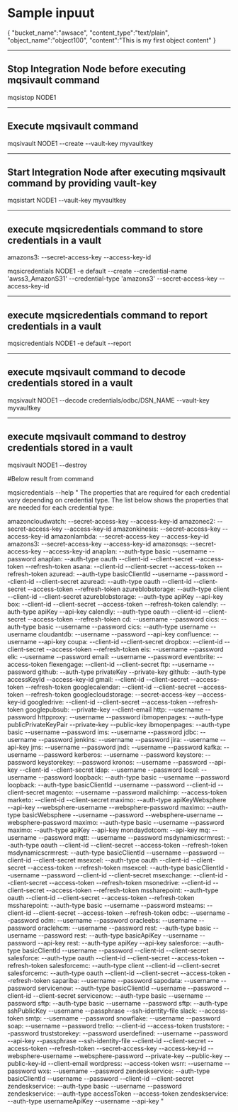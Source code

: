 # Sample inpuut

{
    "bucket_name":"awsace",
    "content_type":"text/plain",
	"object_name":"object100",
	"content":"This is my first object content"
}



---------------------------------------------------------------------
Stop Integration Node before executing mqsivault command
---------------------------------------------------------------------
mqsistop NODE1

---------------------------------------------------------------------
Execute mqsivault command
---------------------------------------------------------------------
mqsivault NODE1 --create --vault-key myvaultkey

---------------------------------------------------------------------
Start Integration Node after executing mqsivault command by providing vault-key
---------------------------------------------------------------------
mqsistart NODE1 --vault-key myvaultkey

---------------------------------------------------------------------
execute mqsicredentials command to store credentials in a vault
---------------------------------------------------------------------

amazons3: --secret-access-key <arg> --access-key-id <arg>


mqsicredentials NODE1 -e default --create --credential-name 'awss3_AmazonS31'  --credential-type 'amazons3'  --secret-access-key <arg> --access-key-id <arg>

---------------------------------------------------------------------
execute mqsicredentials command to report credentials in a vault
---------------------------------------------------------------------
mqsicredentials NODE1 -e default --report

---------------------------------------------------------------------
execute mqsivault command to decode credentials stored in a vault
---------------------------------------------------------------------
mqsivault NODE1 --decode credentials/odbc/DSN_NAME --vault-key myvaultkey

---------------------------------------------------------------------
execute mqsivault command to destroy credentials stored in a vault
---------------------------------------------------------------------
mqsivault NODE1 --destroy


#Below result from command

mqsicredentials --help
"
 The properties that are required for each credential vary depending on credential type. The list below shows the properties that are needed for each credential type:

amazoncloudwatch: --secret-access-key <arg> --access-key-id <arg>
amazonec2: --secret-access-key <arg> --access-key-id <arg>
amazonkinesis: --secret-access-key <arg> --access-key-id <arg>
amazonlambda: --secret-access-key <arg> --access-key-id <arg>
amazons3: --secret-access-key <arg> --access-key-id <arg>
amazonsqs: --secret-access-key <arg> --access-key-id <arg>
anaplan: --auth-type basic --username <arg> --password <arg>
anaplan: --auth-type oauth --client-id <arg> --client-secret <arg> --access-token <arg> --refresh-token <arg>
asana: --client-id <arg> --client-secret <arg> --access-token <arg> --refresh-token <arg>
azuread: --auth-type basicClientId --username <arg> --password <arg> --client-id <arg> --client-secret <arg>
azuread: --auth-type oauth --client-id <arg> --client-secret <arg> --access-token <arg> --refresh-token <arg>
azureblobstorage: --auth-type client --client-id <arg> --client-secret <arg>
azureblobstorage: --auth-type apiKey --api-key <arg>
box: --client-id <arg> --client-secret <arg> --access-token <arg> --refresh-token <arg>
calendly: --auth-type apiKey --api-key <arg>
calendly: --auth-type oauth --client-id <arg> --client-secret <arg> --access-token <arg> --refresh-token <arg>
cd: --username <arg> --password <arg>
cics: --auth-type basic --username <arg> --password <arg>
cics: --auth-type username --username <arg>
cloudantdb: --username <arg> --password <arg> --api-key <arg>
confluence: --username <arg> --api-key <arg>
coupa: --client-id <arg> --client-secret <arg>
dropbox: --client-id <arg> --client-secret <arg> --access-token <arg> --refresh-token <arg>
eis: --username <arg> --password <arg>
elk: --username <arg> --password <arg>
email: --username <arg> --password <arg>
eventbrite: --access-token <arg>
flexengage: --client-id <arg> --client-secret <arg>
ftp: --username <arg> --password <arg>
github: --auth-type privateKey --private-key <arg>
github: --auth-type accessKeyId --access-key-id <arg>
gmail: --client-id <arg> --client-secret <arg> --access-token <arg> --refresh-token <arg>
googlecalendar: --client-id <arg> --client-secret <arg> --access-token <arg> --refresh-token <arg>
googlecloudstorage: --secret-access-key <arg> --access-key-id <arg>
googledrive: --client-id <arg> --client-secret <arg> --access-token <arg> --refresh-token <arg>
googlepubsub: --private-key <arg> --client-email <arg>
http: --username <arg> --password <arg>
httpproxy: --username <arg> --password <arg>
ibmopenpages: --auth-type publicPrivateKeyPair --private-key <arg> --public-key <arg>
ibmopenpages: --auth-type basic --username <arg> --password <arg>
ims: --username <arg> --password <arg>
jdbc: --username <arg> --password <arg>
jenkins: --username <arg> --password <arg>
jira: --username <arg> --api-key <arg>
jms: --username <arg> --password <arg>
jndi: --username <arg> --password <arg>
kafka: --username <arg> --password <arg>
kerberos: --username <arg> --password <arg>
keystore: --password <arg>
keystorekey: --password <arg>
kronos: --username <arg> --password <arg> --api-key <arg> --client-id <arg> --client-secret <arg>
ldap: --username <arg> --password <arg>
local: --username <arg> --password <arg>
loopback: --auth-type basic --username <arg> --password <arg>
loopback: --auth-type basicClientId --username <arg> --password <arg> --client-id <arg> --client-secret <arg>
magento: --username <arg> --password <arg>
mailchimp: --access-token <arg>
marketo: --client-id <arg> --client-secret <arg>
maximo: --auth-type apiKeyWebsphere --api-key <arg> --websphere-username <arg> --websphere-password <arg>
maximo: --auth-type basicWebsphere --username <arg> --password <arg> --websphere-username <arg> --websphere-password <arg>
maximo: --auth-type basic --username <arg> --password <arg>
maximo: --auth-type apiKey --api-key <arg>
mondaydotcom: --api-key <arg>
mq: --username <arg> --password <arg>
mqtt: --username <arg> --password <arg>
msdynamicscrmrest: --auth-type oauth --client-id <arg> --client-secret <arg> --access-token <arg> --refresh-token <arg>
msdynamicscrmrest: --auth-type basicClientId --username <arg> --password <arg> --client-id <arg> --client-secret <arg>
msexcel: --auth-type oauth --client-id <arg> --client-secret <arg> --access-token <arg> --refresh-token <arg>
msexcel: --auth-type basicClientId --username <arg> --password <arg> --client-id <arg> --client-secret <arg>
msexchange: --client-id <arg> --client-secret <arg> --access-token <arg> --refresh-token <arg>
msonedrive: --client-id <arg> --client-secret <arg> --access-token <arg> --refresh-token <arg>
mssharepoint: --auth-type oauth --client-id <arg> --client-secret <arg> --access-token <arg> --refresh-token <arg>
mssharepoint: --auth-type basic --username <arg> --password <arg>
msteams: --client-id <arg> --client-secret <arg> --access-token <arg> --refresh-token <arg>
odbc: --username <arg> --password <arg>
odm: --username <arg> --password <arg>
oracleebs: --username <arg> --password <arg>
oraclehcm: --username <arg> --password <arg>
rest: --auth-type basic --username <arg> --password <arg>
rest: --auth-type basicApiKey --username <arg> --password <arg> --api-key <arg>
rest: --auth-type apiKey --api-key <arg>
salesforce: --auth-type basicClientId --username <arg> --password <arg> --client-id <arg> --client-secret <arg>
salesforce: --auth-type oauth --client-id <arg> --client-secret <arg> --access-token <arg> --refresh-token <arg>
salesforcemc: --auth-type client --client-id <arg> --client-secret <arg>
salesforcemc: --auth-type oauth --client-id <arg> --client-secret <arg> --access-token <arg> --refresh-token <arg>
sapariba: --username <arg> --password <arg>
sapodata: --username <arg> --password <arg>
servicenow: --auth-type basicClientId --username <arg> --password <arg> --client-id <arg> --client-secret <arg>
servicenow: --auth-type basic --username <arg> --password <arg>
sftp: --auth-type basic --username <arg> --password <arg>
sftp: --auth-type sshPublicKey --username <arg> --passphrase <arg> --ssh-identity-file <arg>
slack: --access-token <arg>
smtp: --username <arg> --password <arg>
snowflake: --username <arg> --password <arg>
soap: --username <arg> --password <arg>
trello: --client-id <arg> --access-token <arg>
truststore: --password <arg>
truststorekey: --password <arg>
userdefined: --username <arg> --password <arg> --api-key <arg> --passphrase <arg> --ssh-identity-file <arg> --client-id <arg> --client-secret <arg> --access-token <arg> --refresh-token <arg> --secret-access-key <arg> --access-key-id <arg> --websphere-username <arg> --websphere-password <arg> --private-key <arg> --public-key <arg> --public-key-id <arg> --client-email <arg>
wordpress: --access-token <arg>
wsrr: --username <arg> --password <arg>
wxs: --username <arg> --password <arg>
zendeskservice: --auth-type basicClientId --username <arg> --password <arg> --client-id <arg> --client-secret <arg>
zendeskservice: --auth-type basic --username <arg> --password <arg>
zendeskservice: --auth-type accessToken --access-token <arg>
zendeskservice: --auth-type usernameApiKey --username <arg> --api-key <arg>"
